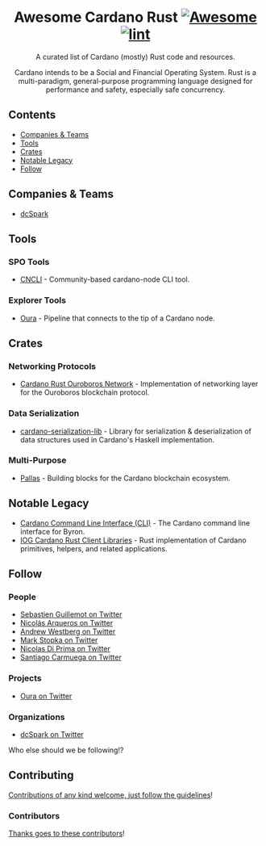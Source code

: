 <div align="center">

<!-- title -->

<!--lint ignore no-dead-urls -->
# Awesome Cardano Rust [![Awesome](https://awesome.re/badge.svg)](https://awesome.re) [![lint](https://github.com/2nd-Layer/awesome-cardano-rust/actions/workflows/lint.yaml/badge.svg)](https://github.com/2nd-Layer/awesome-cardano-rust/actions/workflows/lint.yaml)

<!-- subtitle -->

A curated list of Cardano (mostly) Rust code and resources.

<!-- image -->

<!-- <a href="" target="_blank" rel="noopener noreferrer">
  <img src="" />
</a> -->

<!-- description -->

Cardano intends to be a Social and Financial Operating System. Rust is a multi-paradigm, general-purpose programming language designed for performance and safety, especially safe concurrency.

</div>

<!-- TOC -->

## Contents

- [Companies & Teams](#companies--teams)
- [Tools](#tools)
- [Crates](#crates)
- [Notable Legacy](#notable-legacy)
- [Follow](#follow)

<!-- CONTENT -->

## Companies & Teams

- [dcSpark](https://dcspark.io/)

## Tools

### SPO Tools
- [CNCLI](https://github.com/AndrewWestberg/cncli) - Community-based cardano-node CLI tool.

### Explorer Tools
- [Oura](https://github.com/txpipe/oura) - Pipeline that connects to the tip of a Cardano node.

## Crates

### Networking Protocols
- [Cardano Rust Ouroboros Network](https://github.com/2nd-Layer/rust-cardano-ouroboros-network) - Implementation of networking layer for the Ouroboros blockchain protocol.

### Data Serialization
- [cardano-serialization-lib](https://github.com/Emurgo/cardano-serialization-lib) - Library for serialization & deserialization of data structures used in Cardano's Haskell implementation.

### Multi-Purpose
- [Pallas](https://github.com/txpipe/pallas) - Building blocks for the Cardano blockchain ecosystem.

## Notable Legacy
- [Cardano Command Line Interface (CLI)](https://github.com/input-output-hk/cardano-cli) - The Cardano command line interface for Byron.
- [IOG Cardano Rust Client Libraries](https://github.com/input-output-hk/rust-cardano) - Rust implementation of Cardano primitives, helpers, and related applications.

<!-- END CONTENT -->

## Follow

<!-- list people worth following on social sites (Twitter, LinkedIn, GitHub, YouTube etc.) -->

### People
- [Sebastien Guillemot on Twitter](https://twitter.com/SebastienGllmt)
- [Nicolás Arqueros on Twitter](https://twitter.com/NicoArqueros)
- [Andrew Westberg on Twitter](https://twitter.com/amw7)
- [Mark Stopka on Twitter](https://twitter.com/LiberalMark)
- [Nicolas Di Prima on Twitter](https://twitter.com/nicolasdiprima)
- [Santiago Carmuega on Twitter](https://twitter.com/santicarmuega)

### Projects
- [Oura on Twitter](https://twitter.com/Oura_project)

### Organizations
- [dcSpark on Twitter](https://twitter.com/dcspark_io/)

Who else should we be following!?

## Contributing

[Contributions of any kind welcome, just follow the guidelines](contributing.md)!

### Contributors

[Thanks goes to these contributors](https://github.com/2nd-Layer/awesome-cardano-rust/graphs/contributors)!
